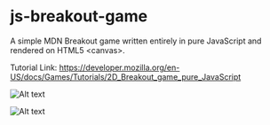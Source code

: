 # js-breakout-game
A simple MDN Breakout game written entirely in pure JavaScript and rendered on HTML5 &lt;canvas>.

Tutorial Link:
https://developer.mozilla.org/en-US/docs/Games/Tutorials/2D_Breakout_game_pure_JavaScript

![Alt text](https://github.com/digitaljosh/js-breakout-game/images/bg-breakout-screenshot-1.jpg?raw=true "Title")

![Alt text](https://github.com/digitaljosh/js-breakout-game/images/bg-breakout-screenshot-2.jpg?raw=true "Title")

